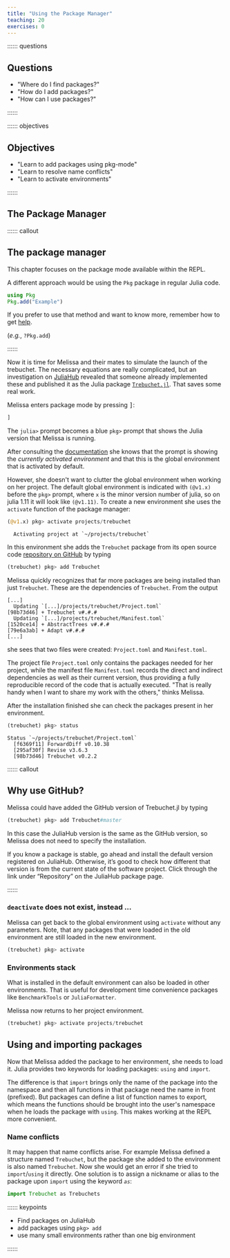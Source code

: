 ```yaml
---
title: "Using the Package Manager"
teaching: 20
exercises: 0
---
```


:::::: questions

## Questions

  - "Where do I find packages?"
  - "How do I add packages?"
  - "How can I use packages?"

::::::

:::::: objectives

## Objectives

  - "Learn to add packages using pkg-mode"
  - "Learn to resolve name conflicts"
  - "Learn to activate environments"

::::::

## The Package Manager

:::::: callout

## The package manager

This chapter focuses on the package mode available within the REPL.

A different approach would be using the `Pkg` package in regular Julia code.

```julia
using Pkg
Pkg.add("Example")
```

If you prefer to use that method and want to know more, remember how to get
[help](01_02_Getting_started.md).

(_e.g._, `?Pkg.add`)

::::::

Now it is time for Melissa and their mates to simulate the launch of the
trebuchet.  The necessary equations are really complicated, but an investigation
on [JuliaHub](https://juliahub.com/) revealed that someone already implemented
these and published it as the Julia package
[`Trebuchet.jl`](https://juliahub.com/ui/Search?q=trebuchet&type=packages).
That saves some real work.

Melissa enters package mode by pressing <kbd>]</kbd>:

```julia
]
```

The `julia>` prompt becomes a blue `pkg>` prompt that shows the Julia version
that Melissa is running.

After consulting the [documentation](https://julialang.github.io/Pkg.jl/v1/)
she knows that the prompt is showing the _currently activated environment_ and
that this is the global environment that is activated by default.

However, she doesn't want to clutter the global environment when working on her
project.  The default global environment is indicated with `(@v1.x)` before the
`pkg>` prompt, where `x` is the minor version number of julia, so on julia 1.11
it will look like `(@v1.11)`.  To create a new environment she uses the
`activate` function of the package manager:

```julia
(@v1.x) pkg> activate projects/trebuchet
```


```output
  Activating project at `~/projects/trebuchet`
```

In this environment she adds the `Trebuchet` package from its
open source code [repository on GitHub](https://github.com/FluxML/Trebuchet.jl)
by typing

```julia
(trebuchet) pkg> add Trebuchet
```

Melissa quickly recognizes that far more packages are being installed than just
`Trebuchet`.  These are the dependencies of `Trebuchet`.  From the output

```output
[...]
  Updating `[...]/projects/trebuchet/Project.toml`
[98b73d46] + Trebuchet v#.#.#
  Updating `[...]/projects/trebuchet/Manifest.toml`
[1520ce14] + AbstractTrees v#.#.#
[79e6a3ab] + Adapt v#.#.#
[...]
```

she sees that two files were created: `Project.toml` and `Manifest.toml`.

The project file `Project.toml` only contains the packages needed for her
project, while the manifest file `Manifest.toml` records the direct and indirect
dependencies as well as their current version, thus providing a fully
reproducible record of the code that is actually executed.  "That is really
handy when I want to share my work with the others," thinks Melissa.

After the installation finished she can check the packages present in her
environment.

```julia
(trebuchet) pkg> status
```


```output
Status `~/projects/trebuchet/Project.toml`
  [f6369f11] ForwardDiff v0.10.38
  [295af30f] Revise v3.6.3
  [98b73d46] Trebuchet v0.2.2

```

:::::: callout

## Why use GitHub?

Melissa could have added the GitHub version of Trebuchet.jl by typing

```julia
(trebuchet) pkg> add Trebuchet#master
```

In this case the JuliaHub version is the same as the GitHub version,
so Melissa does not need to specify the installation.

If you know a package is stable, go ahead and install the default version
registered on JuliaHub.  Otherwise, it’s good to check how different that
version is from the current state of the software project.  Click through the
link under “Repository” on the JuliaHub package page.

::::::

### `deactivate` does not exist, instead ...

Melissa can get back to the global environment using `activate` without any
parameters.  Note, that any packages that were loaded in the old environment are
still loaded in the new environment.

```julia
(trebuchet) pkg> activate
```

### Environments stack

What is installed in the default environment can also be loaded in other
environments.  That is useful for development time convenience packages like
`BenchmarkTools` or `JuliaFormatter`.

Melissa now returns to her project environment.

```julia
(trebuchet) pkg> activate projects/trebuchet
```

## Using and importing packages

Now that Melissa added the package to her environment, she needs to load it.
Julia provides two keywords for loading packages: `using` and `import`.

The difference is that `import` brings only the name of the package into the
namespace and then all functions in that package need the name in front
(prefixed).  But packages can define a list of function names to export, which
means the functions should be brought into the user's namespace when he loads
the package with `using`.  This makes working at the REPL more convenient.

### Name conflicts

It may happen that name conflicts arise.  For example Melissa defined a
structure named `Trebuchet`, but the package she added to the environment is
also named `Trebuchet`.  Now she would get an error if she tried to
`import`/`using` it directly.  One solution is to assign a nickname or alias to
the package upon `import` using the keyword *`as`*:

```julia
import Trebuchet as Trebuchets
```

:::::: keypoints

  - Find packages on JuliaHub
  - add packages using `pkg> add`
  - use many small environments rather than one big environment

::::::
